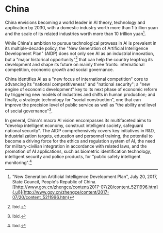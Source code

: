 # China

China envisions becoming a world leader in AI theory, technology and application by 2030, with a domestic industry worth more than 1 trillion yuan and the scale of its related industries worth more than 10 trillion yuan[^22].

While China's ambition to pursue technological prowess in AI is prevalent in its multiple-decade policy, the "New Generation of Artificial Intelligence Development Plan" (AIDP) does not only see AI as an industrial innovation, but a "major historical opportunity"[^23] that can help the country leapfrog its development and shape its future on mainly three fronts: international competition, economic growth and social governance.

China identifies AI as a "new focus of international competition" core to advancing its "national competitiveness" and "national security"; a "new engine of economic development" key to its next phase of economic reform by triggering new models of industries and shifts in human production; and finally, a strategic technology for "social construction", one that can improve the precision level of public service as well as "the ability and level of social governance"[^24].

In general, China's macro AI vision encompasses its multifaceted aims to "develop intelligent economy, construct intelligent society, safeguard national security". The AIDP comprehensively covers key initiatives in R&D, industrialization targets, education and personnel training, the potential to become a driving force for the ethics and regulation system of AI, the need for military-civilian integration in accordance with related laws, and the promotion of AI applications, such as biometric identification technology, intelligent security and police products, for "public safety intelligent monitoring".[^25]

[^22]: "New Generation Artificial Intelligence Development Plan", July 20, 2017, State Council, People's Republic of China.  [[http://www.gov.cn/zhengce/content/2017-07/20/content_5211996.htm]{.ul}](http://www.gov.cn/zhengce/content/2017-07/20/content_5211996.htm)

[^23]: Ibid.

[^24]: Ibid.

[^25]: Ibid.
